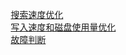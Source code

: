 


&emsp; [搜索速度优化](/docs/ES/SearchSpeed.md)  
&emsp; [写入速度和磁盘使用量优化](/docs/ES/WriteSpeed.md)  
&emsp; [故障判断](/docs/ES/FaultJudgment.md)  


<!-- 

推荐阅读：我在 Elasticsearch 集群内应该设置多少个分片？
https://www.elastic.co/cn/blog/how-many-shards-should-i-have-in-my-elasticsearch-cluster
Elasticsearch5.x冷热架构实现
https://www.elastic.co/cn/blog/hot-warm-architecture-in-elasticsearch-5-x
容量规划最佳实践（必读）
https://www.elastic.co/guide/en/elasticsearch/guide/master/capacity-planning.html


干货！Elasticsearch性能优化实战指南 
https://mp.weixin.qq.com/s?__biz=MzU0MzQ5MDA0Mw==&mid=2247486479&idx=2&sn=093b47601fcfce2138a34313ae7916cb&chksm=fb0be69bcc7c6f8d25951aba704d74d41181b847deb561267b431ada8834f521d3ba161f2ce1&mpshare=1&scene=1&srcid=&sharer_sharetime=1564706501427&sharer_shareid=b256218ead787d58e0b58614a973d00d&key=ecc4386bb884a7b1a61f1daee26d936784354f31b99e5a55b6d879eaa344f0bc314a827b21a9b685981bc4d24ace5092e8a0db5e321c19ae97ec4f158b2f9ae5405cef937880dcccf430b52221c34e88&ascene=1&uin=MTE1MTYxNzY2MQ%3D%3D&devicetype=Windows+10&version=62060834&lang=zh_CN&pass_ticket=J89DTwjzapl6QMdBj7AAiEYLyOJjEXJXaq6zx%2Fd594ed2uDLQjTlRiDqWumTTR0m
为什么Elasticsearch查询变得这么慢了？ 
https://mp.weixin.qq.com/s?__biz=MzI2NDY1MTA3OQ==&mid=2247484237&idx=1&sn=9a7a79680d413d4fd0c104b85b507fe1&chksm=eaa82b65dddfa273a5c060cbbf2db340f7841fe90c0273018c12be29cb6c4f2612efa9253b01&scene=21#wechat_redirect
Elasticsearch高级调优方法论之——根治慢查询！ 
https://mp.weixin.qq.com/s/j7jBZ8OksHXW68h6R9NW4g

-->

